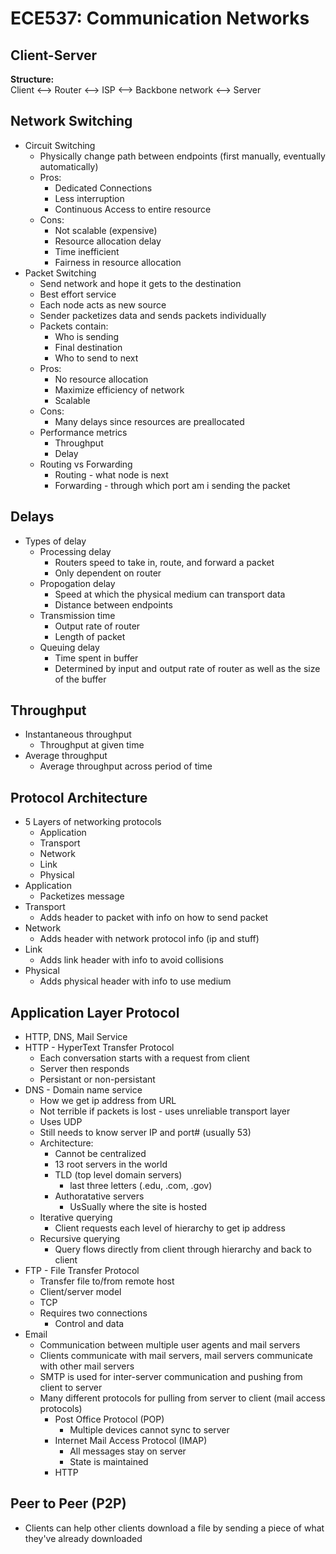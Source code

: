 # ECE537: Communication Networks
## Client-Server
**Structure:**
<br>
Client <--> Router <--> ISP <--> Backbone network <--> Server

## Network Switching
- Circuit Switching
    - Physically change path between endpoints (first manually, eventually automatically)
    - Pros:
        - Dedicated Connections
        - Less interruption
        - Continuous Access to entire resource
    - Cons:
      - Not scalable (expensive)
      - Resource allocation delay
      - Time inefficient
      - Fairness in resource allocation
- Packet Switching
  - Send network and hope it gets to the destination
  - Best effort service
  - Each node acts as new source
  - Sender packetizes data and sends packets individually
  - Packets contain:
    - Who is sending
    - Final destination
    - Who to send to next
  - Pros:
    - No resource allocation
    - Maximize efficiency of network
    - Scalable
  - Cons:
    - Many delays since resources are preallocated
  - Performance metrics
    - Throughput 
    - Delay
  - Routing vs Forwarding
    - Routing - what node is next
    - Forwarding - through which port am i sending the packet

## Delays
  - Types of delay
    - Processing delay
      - Routers speed to take in, route, and forward a packet
      - Only dependent on router
    - Propogation delay
      - Speed at which the physical medium can transport data
      - Distance between endpoints
    - Transmission time
      - Output rate of router
      - Length of packet
    - Queuing delay
      - Time spent in buffer
      - Determined by input and output rate of router as well as the size of the buffer

## Throughput
  - Instantaneous throughput
    - Throughput at given time
  - Average throughput
    - Average throughput across period of time

## Protocol Architecture
  - 5 Layers of networking protocols
    - Application
    - Transport
    - Network
    - Link
    - Physical
  - Application
    - Packetizes message
  - Transport
    - Adds header to packet with info on how to send packet
  - Network
    - Adds header with network protocol info (ip and stuff)
  - Link
    - Adds link header with info to avoid collisions
  - Physical
    - Adds physical header with info to use medium

## Application Layer Protocol
  - HTTP, DNS, Mail Service
  - HTTP - HyperText Transfer Protocol
    - Each conversation starts with a request from client
    - Server then responds
    - Persistant or non-persistant
  - DNS - Domain name service
    - How we get ip address from URL
    - Not terrible if packets is lost - uses unreliable transport layer
    - Uses UDP
    - Still needs to know server IP and port# (usually 53)
    - Architecture:
      - Cannot be centralized
      - 13 root servers in the world
      - TLD (top level domain servers) 
        - last three letters (.edu, .com, .gov)
      - Authoratative servers
        - UsSually where the site is hosted
    - Iterative querying
      - Client requests each level of hierarchy to get ip address
    - Recursive querying
      - Query flows directly from client through hierarchy and back to client
  - FTP - File Transfer Protocol
    - Transfer file to/from remote host
    - Client/server model
    - TCP
    - Requires two connections
      - Control and data
  - Email
    - Communication between multiple user agents and mail servers
    - Clients communicate with mail servers, mail servers communicate with other mail servers
    - SMTP is used for inter-server communication and pushing from client to server
    - Many different protocols for pulling from server to client (mail access protocols)
      - Post Office Protocol (POP)
        - Multiple devices cannot sync to server
      - Internet Mail Access Protocol (IMAP)
        - All messages stay on server
        - State is maintained
      - HTTP

## Peer to Peer (P2P)
- Clients can help other clients download a file by sending a piece of what they've already downloaded